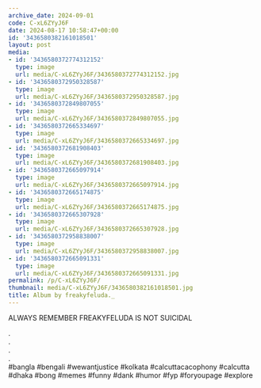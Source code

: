```yaml
---
archive_date: 2024-09-01
code: C-xL6ZYyJ6F
date: 2024-08-17 10:58:47+00:00
id: '3436580382161018501'
layout: post
media:
- id: '3436580372774312152'
  type: image
  url: media/C-xL6ZYyJ6F/3436580372774312152.jpg
- id: '3436580372950328587'
  type: image
  url: media/C-xL6ZYyJ6F/3436580372950328587.jpg
- id: '3436580372849807055'
  type: image
  url: media/C-xL6ZYyJ6F/3436580372849807055.jpg
- id: '3436580372665334697'
  type: image
  url: media/C-xL6ZYyJ6F/3436580372665334697.jpg
- id: '3436580372681908403'
  type: image
  url: media/C-xL6ZYyJ6F/3436580372681908403.jpg
- id: '3436580372665097914'
  type: image
  url: media/C-xL6ZYyJ6F/3436580372665097914.jpg
- id: '3436580372665174875'
  type: image
  url: media/C-xL6ZYyJ6F/3436580372665174875.jpg
- id: '3436580372665307928'
  type: image
  url: media/C-xL6ZYyJ6F/3436580372665307928.jpg
- id: '3436580372958838007'
  type: image
  url: media/C-xL6ZYyJ6F/3436580372958838007.jpg
- id: '3436580372665091331'
  type: image
  url: media/C-xL6ZYyJ6F/3436580372665091331.jpg
permalink: /p/C-xL6ZYyJ6F/
thumbnail: media/C-xL6ZYyJ6F/3436580382161018501.jpg
title: Album by freakyfeluda._
---
```


ALWAYS REMEMBER FREAKYFELUDA IS NOT SUICIDAL   
  
.  
.  
.  
.  
#bangla #bengali #wewantjustice #kolkata #calcuttacacophony #calcutta #dhaka #bong #memes #funny #dank #humor #fyp #foryoupage #explore